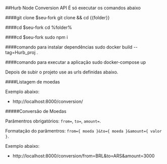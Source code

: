 ##Hurb Node Conversion API
É só executar os comandos abaixo


####git clone $seu-fork
git clone && cd {{folder}}

####cd $seu-fork
cd %folder%

####cd $seu-fork
sudo npm i

####comando para instalar dependências
sudo docker build --tag=Hurb_proj .

####comando para executar a aplicação
sudo docker-compose up

Depois de subir o projeto use as urls definidas abaixo.


####Listagem de moedas

Exemplo abaixo:

- http://localhost:8000/conversion/


#####Conversão de Moedas

Parâmentros obrigatórios: `from=`, `to=`, `amount=`.

Formatação do parâmentros: `from={ moeda }&to={ moeda }&amount={ valor }`.

Exemplo abaixo:

- http://localhost:8000/conversion/from=BRL&to=ARS&amount=3000
